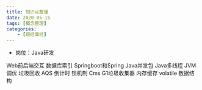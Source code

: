 ```yaml
---
title: 知识点整理
date: 2020-05-15
tags: [概念整理]
categories: 
    - [题经面经]
---
```


- 岗位：Java研发

Web前后端交互
数据库索引
Springboot和Spring
Java并发包
Java多线程
JVM调优
垃圾回收
AQS 倒计时
锁机制
Cms  G1垃圾收集器
内存缓存
volatile
数据结构
